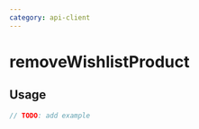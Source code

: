 ```yaml
---
category: api-client
---
```


# removeWishlistProduct

<!-- PLACEHOLDER_DESCRIPTION -->

## Usage

```ts
// TODO: add example
```

